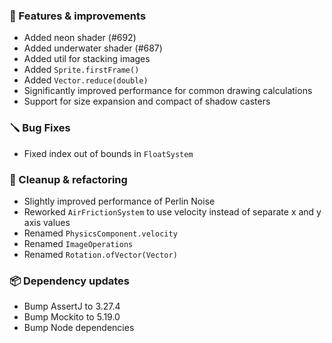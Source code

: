 ### 🚀 Features & improvements

- Added neon shader (#692)
- Added underwater shader (#687)
- Added util for stacking images
- Added `Sprite.firstFrame()`
- Added `Vector.reduce(double)`
- Significantly improved performance for common drawing calculations
- Support for size expansion and compact of shadow casters

### 🪛 Bug Fixes

- Fixed index out of bounds in `FloatSystem`

### 🧽 Cleanup & refactoring

- Slightly improved performance of Perlin Noise
- Reworked `AirFrictionSystem` to use velocity instead of separate x and y axis values
- Renamed `PhysicsComponent.velocity`
- Renamed `ImageOperations`
- Renamed `Rotation.ofVector(Vector)`

### 📦 Dependency updates

- Bump AssertJ to 3.27.4
- Bump Mockito to 5.19.0
- Bump Node dependencies